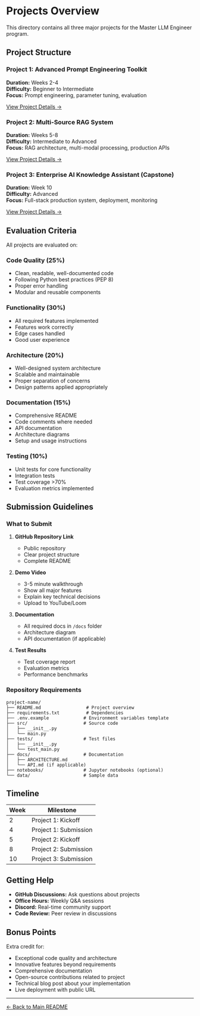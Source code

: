 # Projects Overview

This directory contains all three major projects for the Master LLM Engineer program.

## Project Structure

### Project 1: Advanced Prompt Engineering Toolkit
**Duration:** Weeks 2-4  
**Difficulty:** Beginner to Intermediate  
**Focus:** Prompt engineering, parameter tuning, evaluation

[View Project Details →](project-01-prompt-toolkit/README.md)

### Project 2: Multi-Source RAG System
**Duration:** Weeks 5-8  
**Difficulty:** Intermediate to Advanced  
**Focus:** RAG architecture, multi-modal processing, production APIs

[View Project Details →](project-02-multisource-rag/README.md)

### Project 3: Enterprise AI Knowledge Assistant (Capstone)
**Duration:** Week 10  
**Difficulty:** Advanced  
**Focus:** Full-stack production system, deployment, monitoring

[View Project Details →](project-03-enterprise-assistant/README.md)

## Evaluation Criteria

All projects are evaluated on:

### Code Quality (25%)
- Clean, readable, well-documented code
- Following Python best practices (PEP 8)
- Proper error handling
- Modular and reusable components

### Functionality (30%)
- All required features implemented
- Features work correctly
- Edge cases handled
- Good user experience

### Architecture (20%)
- Well-designed system architecture
- Scalable and maintainable
- Proper separation of concerns
- Design patterns applied appropriately

### Documentation (15%)
- Comprehensive README
- Code comments where needed
- API documentation
- Architecture diagrams
- Setup and usage instructions

### Testing (10%)
- Unit tests for core functionality
- Integration tests
- Test coverage >70%
- Evaluation metrics implemented

## Submission Guidelines

### What to Submit
1. **GitHub Repository Link**
   - Public repository
   - Clear project structure
   - Complete README

2. **Demo Video**
   - 3-5 minute walkthrough
   - Show all major features
   - Explain key technical decisions
   - Upload to YouTube/Loom

3. **Documentation**
   - All required docs in `/docs` folder
   - Architecture diagram
   - API documentation (if applicable)

4. **Test Results**
   - Test coverage report
   - Evaluation metrics
   - Performance benchmarks

### Repository Requirements
```
project-name/
├── README.md                 # Project overview
├── requirements.txt          # Dependencies
├── .env.example             # Environment variables template
├── src/                     # Source code
│   ├── __init__.py
│   └── main.py
├── tests/                   # Test files
│   ├── __init__.py
│   └── test_main.py
├── docs/                    # Documentation
│   ├── ARCHITECTURE.md
│   └── API.md (if applicable)
├── notebooks/               # Jupyter notebooks (optional)
└── data/                    # Sample data
```

## Timeline

| Week | Milestone |
|------|-----------|
| 2 | Project 1: Kickoff |
| 4 | Project 1: Submission |
| 5 | Project 2: Kickoff |
| 8 | Project 2: Submission |
| 10 | Project 3: Submission |

## Getting Help

- **GitHub Discussions:** Ask questions about projects
- **Office Hours:** Weekly Q&A sessions
- **Discord:** Real-time community support
- **Code Review:** Peer review in discussions

## Bonus Points

Extra credit for:
- Exceptional code quality and architecture
- Innovative features beyond requirements
- Comprehensive documentation
- Open-source contributions related to project
- Technical blog post about your implementation
- Live deployment with public URL

---

[← Back to Main README](../README.md)
